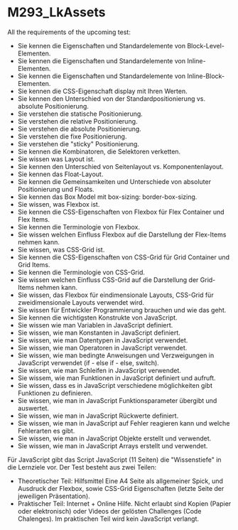 # M293_LkAssets


All the requirements of the upcoming test:

- Sie kennen die Eigenschaften und Standardelemente von Block-Level-Elementen.
- Sie kennen die Eigenschaften und Standardelemente von Inline-Elementen.
- Sie kennen die Eigenschaften und Standardelemente von Inline-Block-Elementen.
- Sie kennen die CSS-Eigenschaft display mit Ihren Werten.
- Sie kennen den Unterschied von der Standardpositionierung vs. absolute Positionierung.
- Sie verstehen die statische Positionierung.
- Sie verstehen die relative Positionierung.
- Sie verstehen die absolute Positionierung.
- Sie verstehen die fixe Positionierung.
- Sie verstehen die "sticky" Positionierung.
- Sie kennen die Kombinatoren, die Selektoren verketten.
- Sie wissen was Layout ist.
- Sie kennen den Unterschied von Seitenlayout vs. Komponentenlayout.
- Sie kennen das Float-Layout.
- Sie kennen die Gemeinsamkeiten und Unterschiede von absoluter Positionierung und Floats.
- Sie kennen das Box Model mit box-sizing: border-box-sizing.
- Sie wissen, was Flexbox ist.
- Sie kennen die CSS-Eigenschaften von Flexbox für Flex Container und Flex Items.
- Sie kennen die Terminologie von Flexbox.
- Sie wissen welchen Einfluss Flexbox auf die Darstellung der Flex-Items nehmen kann.
- Sie wissen, was CSS-Grid ist.
- Sie kennen die CSS-Eigenschaften von CSS-Grid für Grid Container und Grid Items.
- Sie kennen die Terminologie von CSS-Grid.
- Sie wissen welchen Einfluss CSS-Grid auf die Darstellung der Grid-Items nehmen kann.
- Sie wissen, das Flexbox für eindimensionale Layouts, CSS-Grid für zweidimensionale Layouts verwendet wird.
- Sie wissen für Entwickler Programmierung brauchen und wie das geht.
- Sie kennen die wichtigsten Konstrukte von JavaScript.
- Sie wissen wie man Variablen in JavaScript definiert.
- Sie wissen, wie man Konstanten in JavaScript definiert.
- Sie wissen, wie man Datentypen in JavaScript verwendet.
- Sie wissen, wie man Operatoren in JavaScript verwendet.
- Sie wissen, wie man bedingte Anweisungen und Verzweigungen in JavaScript verwendet (if - else if - else, switch).
- Sie wissen, wie man Schleifen in JavaScript verwendet.
- Sie wissem, wie man Funktionen in JavaScript definiert und aufruft.
- Sie wissen, dass es in JavaScript verschiedene möglichkeiten gibt Funktionen zu definieren.
- Sie wissen, wie man in JavaScript Funktionsparameter übergibt und auswertet.
- Sie wissen, wie man in JavaScript Rückwerte definiert.
- Sie wissen, wie man in JavaScript auf Fehler reagieren kann und welche Fehlerarten es gibt.
- Sie wissen, wie man in JavaScript Objekte erstellt und verwendet.
- Sie wissen, wie man in JavaScript Arrays erstellt und verwendet.

Für JavaScript gibt das Script JavaScript (11 Seiten) die "Wissenstiefe" in die Lernziele vor.
Der Test besteht aus zwei Teilen:
- Theoretischer Teil: Hilfsmittel Eine A4 Seite als allgemeiner Spick, und Ausdruck der Flexbox, sowie CSS-Grid Eigenschaften (letzte Seite der jeweiligen Präsentation).
- Praktischer Teil: Internet + Online Hilfe. Nicht erlaubt sind Kopien (Papier oder elektronisch) oder Videos der gelösten Challenges (Code Chalenges). Im praktischen Teil wird kein JavaScript verlangt. 